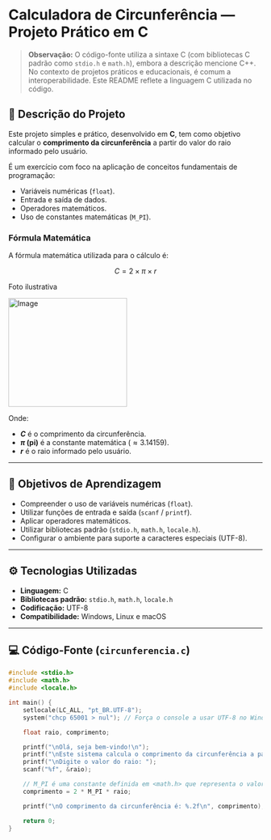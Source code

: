 # Calculadora de Circunferência — Projeto Prático em C

> **Observação:** O código-fonte utiliza a sintaxe C (com bibliotecas C padrão como `stdio.h` e `math.h`), embora a descrição mencione C++. No contexto de projetos práticos e educacionais, é comum a interoperabilidade. Este README reflete a linguagem C utilizada no código.

## 📘 Descrição do Projeto

Este projeto simples e prático, desenvolvido em **C**, tem como objetivo calcular o **comprimento da circunferência** a partir do valor do raio informado pelo usuário.

É um exercício com foco na aplicação de conceitos fundamentais de programação:
* Variáveis numéricas (`float`).
* Entrada e saída de dados.
* Operadores matemáticos.
* Uso de constantes matemáticas (`M_PI`).

### Fórmula Matemática

A fórmula matemática utilizada para o cálculo é:

$$C = 2 \times \pi \times r$$

Foto ilustrativa 

<img width="235" height="215" alt="Image" src="https://github.com/user-attachments/assets/adc2ec62-3f04-4c12-a69e-73eda0a78a2b" />

Onde:
* **$C$** é o comprimento da circunferência.
* **$\pi$ (pi)** é a constante matemática ($\approx 3.14159$).
* **$r$** é o raio informado pelo usuário.

---

## 🧠 Objetivos de Aprendizagem

* Compreender o uso de variáveis numéricas (`float`).
* Utilizar funções de entrada e saída (`scanf` / `printf`).
* Aplicar operadores matemáticos.
* Utilizar bibliotecas padrão (`stdio.h`, `math.h`, `locale.h`).
* Configurar o ambiente para suporte a caracteres especiais (UTF-8).

---

## ⚙️ Tecnologias Utilizadas

* **Linguagem:** C
* **Bibliotecas padrão:** `stdio.h`, `math.h`, `locale.h`
* **Codificação:** UTF-8
* **Compatibilidade:** Windows, Linux e macOS

---

## 💻 Código-Fonte (`circunferencia.c`)

```c
#include <stdio.h>
#include <math.h>
#include <locale.h>

int main() {
    setlocale(LC_ALL, "pt_BR.UTF-8");
    system("chcp 65001 > nul"); // Força o console a usar UTF-8 no Windows

    float raio, comprimento;

    printf("\nOlá, seja bem-vindo!\n");
    printf("\nEste sistema calcula o comprimento da circunferência a partir do valor do raio.\n");
    printf("\nDigite o valor do raio: ");
    scanf("%f", &raio);

    // M_PI é uma constante definida em <math.h> que representa o valor de Pi
    comprimento = 2 * M_PI * raio;

    printf("\nO comprimento da circunferência é: %.2f\n", comprimento);

    return 0;
}
